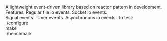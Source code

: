 A lightweight event-driven library based on reactor pattern in development.
Features:
  Regular file io events.
  Socket io events.  
  Signal events.
  Timer events.
  Asynchronous io events.
To test:<br>
./configure<br>
make<br>
./benchmark
